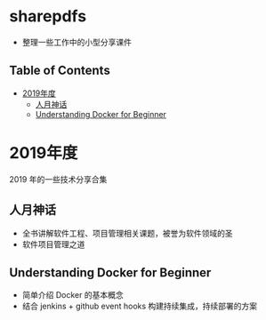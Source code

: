 # sharepdfs

- 整理一些工作中的小型分享课件

## Table of Contents

- [2019年度](#2019年度)
    - [人月神话](#人月神话)
    - [Understanding Docker for Beginner](#Understanding-Docker-for-Beginner)

# 2019年度

2019 年的一些技术分享合集

## 人月神话

- 全书讲解软件工程、项目管理相关课题，被誉为软件领域的圣
- 软件项目管理之道

## Understanding Docker for Beginner

- 简单介绍 Docker 的基本概念
- 结合 jenkins + github event hooks 构建持续集成，持续部署的方案







